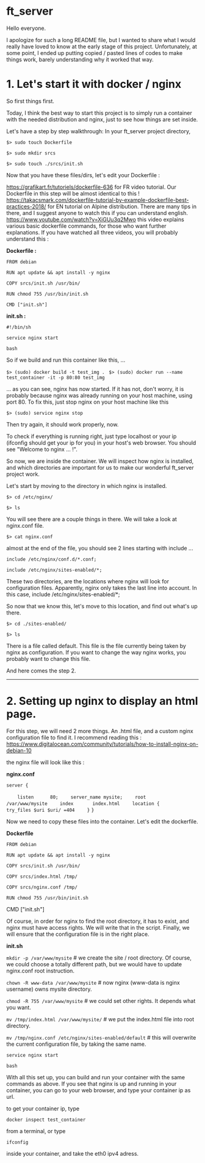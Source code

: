 # ft_server

Hello everyone.

I apologize for such a long README file, but I wanted to share what I would really have loved to know at the early stage of this project. Unfortunately, at some point, I ended up putting copied / pasted lines of codes to make things work, barely understanding why it worked that way.

# 1. Let's start it with docker / nginx
So first things first.

Today, I think the best way to start this project is to simply run a container with the needed distribution and nginx, just to see how things are set inside.

Let's have a step by step walkthrough:
In your ft_server project directory,

```$> sudo touch Dockerfile```

```$> sudo mkdir srcs```

```$> sudo touch ./srcs/init.sh```

Now that you have these files/dirs, let's edit your Dockerfile :

https://grafikart.fr/tutoriels/dockerfile-636 for FR video tutorial. Our Dockerfile in this step will be almost identical to this !
https://takacsmark.com/dockerfile-tutorial-by-example-dockerfile-best-practices-2018/ for EN tutorial on Alpine distribution. There are many tips in there, and I suggest anyone to watch this if you can understand english.
https://www.youtube.com/watch?v=XiGUu3q2Mwo this video explains various basic dockerfile commands, for those who want further explanations.
If you have watched all three videos, you will probably understand this :

**Dockerfile :**

`FROM debian`

`RUN apt update && apt install -y nginx`

`COPY srcs/init.sh /usr/bin/`

`RUN chmod 755 /usr/bin/init.sh`

`CMD ["init.sh"]`


**init.sh :**

`#!/bin/sh`

`service nginx start`

`bash`

So if we build and run this container like this, ...

`$> (sudo) docker build -t test_img . `
`$> (sudo) docker run --name test_container -it -p 80:80 test_img`

... as you can see, nginx has now started.
If it has not, don't worry, it is probably because nginx was already running on your host machine, using port 80.
To fix this, just stop nginx on your host machine like this

```$> (sudo) service nginx stop```

Then try again, it should work properly, now.

To check if everything is running right, just type localhost or your ip (ifconfig should get your ip for you) in your host's web browser. You should see "Welcome to nginx ... !". 

So now, we are inside the container.
We will inspect how nginx is installed, and which directories are important for us to make our wonderful ft_server project work.

Let's start by moving to the directory in which nginx is installed.

```$> cd /etc/nginx/```

```$> ls```

You will see there are a couple things in there. We will take a look at nginx.conf file.

```$> cat nginx.conf```

almost at the end of the file, you should see 2 lines starting with include ...

`include /etc/nginx/conf.d/*.conf;`

`include /etc/nginx/sites-enabled/*;`

These two directories, are the locations where nginx will look for configuration files.
Apparently, nginx only takes the last line into account. In this case, include /etc/nginx/sites-enabled/*;

So now that we know this, let's move to this location, and find out what's up there.

```$> cd ./sites-enabled/```

```$> ls```

There is a file called default. This file is the file currently being taken by nginx as configuration.
If you want to change the way nginx works, you probably want to change this file.

And here comes the step 2.

--------------------------------------

# 2. Setting up nginx to display an html page.

For this step, we will need 2 more things. An .html file, and a custom nginx configuration file to find it.
I recommend reading this : https://www.digitalocean.com/community/tutorials/how-to-install-nginx-on-debian-10

the nginx file will look like this :

**nginx.conf**

```server {```

```    listen      80;```
```    server_name mysite;```
```    root        /var/www/mysite```
```    index       index.html```
```    location {```
```        try_files $uri $uri/ =404```
```    }```
```}```

Now we need to copy these files into the container. Let's edit the dockerfile.

**Dockerfile**

`FROM debian`

`RUN apt update && apt install -y nginx`

`COPY srcs/init.sh /usr/bin/`

`COPY srcs/index.html /tmp/`

`COPY srcs/nginx.conf /tmp/`

`RUN chmod 755 /usr/bin/init.sh`

CMD ["init.sh"]


Of course, in order for nginx to find the root directory, it has to exist, and nginx must have access rights. We will write that in the script.
Finally, we will ensure that the configuration file is in the right place.

**init.sh**

`mkdir -p /var/www/mysite` # we create the site / root directory. Of course, we could choose a totally different path, but we would have to update nginx.conf root instruction.

`chown -R www-data /var/www/mysite` # now nginx (www-data is nginx username) owns mysite directory.

`chmod -R 755 /var/www/mysite`  # we could set other rights. It depends what you want.

`mv /tmp/index.html /var/www/mysite/` # we put the index.html file into root directory.

`mv /tmp/nginx.conf /etc/nginx/sites-enabled/default` # this will overwrite the current configuration file, by taking the same name.

`service nginx start`

`bash`


With all this set up, you can build and run your container with the same commands as above.
If you see that nginx is up and running in your container, you can go to your web browser, and type your container ip as url.

to get your container ip, type 

`docker inspect test_container`

from a terminal, or type

`ifconfig`

inside your container, and take the eth0 ipv4 adress.

